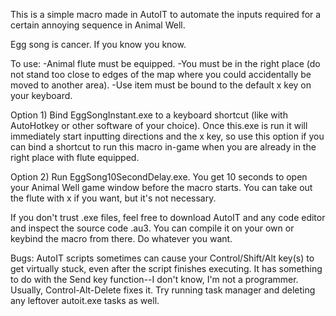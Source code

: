 This is a simple macro made in AutoIT to automate the inputs required for a certain annoying sequence in Animal Well.

Egg song is cancer. If you know you know.  

To use: 
-Animal flute must be equipped. 
-You must be in the right place (do not stand too close to edges of the map where you could accidentally be moved to another area). 
-Use item must be bound to the default x key on your keyboard. 

Option 1) Bind EggSongInstant.exe to a keyboard shortcut (like with AutoHotkey or other software of your choice). Once this.exe is run it will immediately start inputting directions and the x key, so use this option if you can bind a shortcut to run this macro in-game when you are already in the right place with flute equipped.  

Option 2) Run EggSong10SecondDelay.exe. You get 10 seconds to open your Animal Well game window before the macro starts. You can take out the flute with x if you want, but it's not necessary. 

If you don't trust .exe files, feel free to download AutoIT and any code editor and inspect the source code .au3. You can compile it on your own or keybind the macro from there. Do whatever you want.

Bugs: AutoIT scripts sometimes can cause your Control/Shift/Alt key(s) to get virtually stuck, even after the script finishes executing. It has something to do with the Send key function--I don't know, I'm not a programmer. Usually, Control-Alt-Delete fixes it. Try running task manager and deleting any leftover autoit.exe tasks as well. 

